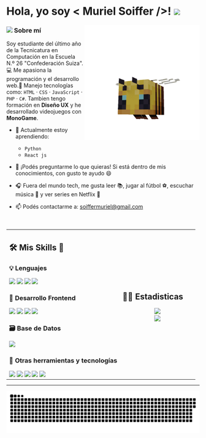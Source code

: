 # Hola, yo soy < Muriel Soiffer />! <img src="https://raw.githubusercontent.com/MartinHeinz/MartinHeinz/master/wave.gif" width="30px">

<img align="right" width=300px alt="Abeja volando" src="https://raw.githubusercontent.com/MurielSoiffer/MurielSoiffer/master/assets/abeja.gif"/>

### <img src="https://media.giphy.com/media/ObNTw8Uzwy6KQ/giphy.gif" width="30px"> Sobre mí

Soy estudiante del último año de la Tecnicatura en Computación en la Escuela N.º 26 "Confederación Suiza".  💻 Me apasiona la programación y el desarrollo web.🧠 Manejo tecnologías como: `HTML` · `CSS` · `JavaScript` · `PHP` · `C#`. Tambien tengo formación en **Diseño UX** y he desarrollado videojuegos con **MonoGame**.  

- 🌱 Actualmente estoy aprendiendo:
  - `Python`
  - `React js`

- 💬 ¡Podés preguntarme lo que quieras! Si está dentro de mis conocimientos, con gusto te ayudo 😄  
- 🎧 Fuera del mundo tech, me gusta leer 📚, jugar al fútbol ⚽, escuchar música 🎵 y ver series en Netflix 🍿  
- 📫 Podés contactarme a: [soiffermuriel@gmail.com](mailto:soiffermuriel@gmail.com)

<br>
<table width="100%" >

 <tr>
    <td width="60%">
	    
## 🛠️ Mis Skills 🧠

### 💡 Lenguajes
<span> 
  <img src="https://img.shields.io/badge/JavaScript-F7DF1E?style=for-the-badge&logo=javascript&logoColor=black">
  <img src="https://img.shields.io/badge/PHP-777BB4?style=for-the-badge&logo=php&logoColor=white">
  <img src="https://img.shields.io/badge/C%23-239120?style=for-the-badge&logo=c-sharp&logoColor=white"/>
  <img src="https://img.shields.io/badge/Python-3776AB?style=for-the-badge&logo=python&logoColor=white"/>
</span>

### 🎨 Desarrollo Frontend
<span>
  <img src="https://img.shields.io/badge/HTML5-E34F26?style=for-the-badge&logo=html5&logoColor=white">
  <img src="https://img.shields.io/badge/CSS3-1572B6?style=for-the-badge&logo=css3&logoColor=white">
  <img src="https://img.shields.io/badge/Bootstrap-563D7C?style=for-the-badge&logo=bootstrap&logoColor=white">
  <img src="https://img.shields.io/badge/React-20232A?style=for-the-badge&logo=react&logoColor=61DAFB"/>
</span>

### 🗃️ Base de Datos
<span>
  <img src="https://img.shields.io/badge/MySQL-00000F?style=for-the-badge&logo=mysql&logoColor=white">
</span>

### 🧰 Otras herramientas y tecnologías
<span>
  <img src="https://img.shields.io/badge/Visual_Studio_Code-0078D4?style=for-the-badge&logo=visual%20studio%20code&logoColor=white">
  <img src="https://img.shields.io/badge/Git-F05032?style=for-the-badge&logo=git&logoColor=white">
  <img src="https://img.shields.io/badge/Xampp-F37623?style=for-the-badge&logo=xampp&logoColor=white">
  <img src="https://img.shields.io/badge/GitHub-100000?style=for-the-badge&logo=github&logoColor=white">
  <img src="https://img.shields.io/badge/MonoGame-000000?style=for-the-badge&logo=monogame&logoColor=white"/>
</span>
</td>

<td>
  
## 📄📜 Estadisticas


<p align="center">
  <img width="100%" src="https://github-readme-streak-stats.herokuapp.com/?user=MurielSoiffer"/>
 </br>
  <img width="100%" src="https://github-readme-stats.vercel.app/api/top-langs/?username=MurielSoiffer&langs_count=7&layout=compact&bg_color=transparent" />
</p>
     
  </td>
 </tr>
</table>
 
---

<p align="center">
	<img src="https://raw.githubusercontent.com/MurielSoiffer/MurielSoiffer/master/assets/snake.svg" alt="Snake Game"/>
</p>

<div align="center">
<!--**MurielSoiffer/MurielSoiffer** es un ✨ _repositorio especial_ ✨ porque su `README.md` (este archivo) aparece en tu perfil de GitHub.-->
</div>
